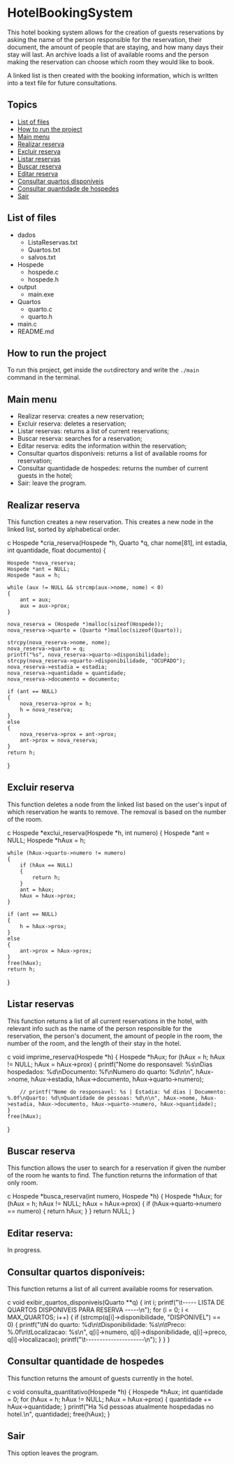 # HotelBookingSystem

This hotel booking system allows for the creation of guests reservations by asking the name of the person responsible for the reservation, their document, the amount of people that are staying, and how many days their stay will last. An archive loads a list of available rooms and the person making the reservation can choose which room they would like to book.

A linked list is then created with the booking information, which is written into a text file for future consultations.

## Topics

- [List of files](#list-of-files)
- [How to run the project](#how-to-run-the-project)
- [Main menu](#main-menu)
- [Realizar reserva](#main-menu)
- [Excluir reserva](#excluir-reserva)
- [Listar reservas](#listar-reservas)
- [Buscar reserva](#buscar-reserva)
- [Editar reserva](#editar-reserva)
- [Consultar quartos disponíveis](#consultar-quartos-disponíveis)
- [Consultar quantidade de hospedes](#consultar-quantidade-de-hospedes)
- [Sair](#sair)

## List of files

- dados
  - ListaReservas.txt
  - Quartos.txt
  - salvos.txt
- Hospede
  - hospede.c
  - hospede.h
- output
  - main.exe
- Quartos
  - quarto.c
  - quarto.h
- main.c
- README.md

## How to run the project

To run this project, get inside the `out`directory and write the `./main` command in the terminal.

## Main menu

- Realizar reserva: creates a new reservation;
- Excluir reserva: deletes a reservation;
- Listar reservas: returns a list of current reservations;
- Buscar reserva: searches for a reservation;
- Editar reserva: edits the information within the reservation;
- Consultar quartos disponíveis: returns a list of available rooms for reservation;
- Consultar quantidade de hospedes: returns the number of current guests in the hotel;
- Sair: leave the program.

## Realizar reserva

This function creates a new reservation. This creates a new node in the linked list, sorted by alphabetical order.

c
Hospede *cria_reserva(Hospede *h, Quarto *q, char nome[81], int estadia, int quantidade, float documento)
{

    Hospede *nova_reserva;
    Hospede *ant = NULL;
    Hospede *aux = h;

    while (aux != NULL && strcmp(aux->nome, nome) < 0)
    {
        ant = aux;
        aux = aux->prox;
    }

    nova_reserva = (Hospede *)malloc(sizeof(Hospede));
    nova_reserva->quarto = (Quarto *)malloc(sizeof(Quarto));

    strcpy(nova_reserva->nome, nome);
    nova_reserva->quarto = q;
    printf("%s", nova_reserva->quarto->disponibilidade);
    strcpy(nova_reserva->quarto->disponibilidade, "OCUPADO");
    nova_reserva->estadia = estadia;
    nova_reserva->quantidade = quantidade;
    nova_reserva->documento = documento;

    if (ant == NULL)
    {
        nova_reserva->prox = h;
        h = nova_reserva;
    }
    else
    {
        nova_reserva->prox = ant->prox;
        ant->prox = nova_reserva;
    }
    return h;
}


## Excluir reserva

This function deletes a node from the linked list based on the user's input of which reservation he wants to remove. The removal is based on the number of the room.

c
Hospede *exclui_reserva(Hospede *h, int numero)
{
    Hospede *ant = NULL;
    Hospede *hAux = h;

    while (hAux->quarto->numero != numero)
    {
        if (hAux == NULL)
        {
            return h;
        }
        ant = hAux;
        hAux = hAux->prox;
    }

    if (ant == NULL)
    {
        h = hAux->prox;
    }
    else
    {
        ant->prox = hAux->prox;
    }
    free(hAux);
    return h;
}


## Listar reservas

This function returns a list of all current reservations in the hotel, with relevant info such as the name of the person responsible for the reservation, the person's document, the amount of people in the room, the number of the room, and the length of their stay in the hotel.

c
void imprime_reserva(Hospede *h)
{
    Hospede *hAux;
    for (hAux = h; hAux != NULL; hAux = hAux->prox)
    {
        printf("Nome do responsavel: %s\nDias hospedados: %d\nDocumento: %f\nNumero do quarto: %d\n\n", hAux->nome, hAux->estadia, hAux->documento, hAux->quarto->numero);

        // printf("Nome do responsavel: %s | Estadia: %d dias | Documento: %.0f\nQuarto: %d\nQuantidade de pessoas: %d\n\n", hAux->nome, hAux->estadia, hAux->documento, hAux->quarto->numero, hAux->quantidade);
    }
    free(hAux);
}


## Buscar reserva

This function allows the user to search for a reservation if given the number of the room he wants to find. The function returns the information of that only room.

c
Hospede *busca_reserva(int numero, Hospede *h)
{
    Hospede *hAux;
    for (hAux = h; hAux != NULL; hAux = hAux->prox)
    {
        if (hAux->quarto->numero == numero)
        {
            return hAux;
        }
    }
    return NULL;
}


## Editar reserva:

In progress.

## Consultar quartos disponíveis:

This function returns a list of all current available rooms for reservation.

c
void exibir_quartos_disponiveis(Quarto **q)
{
  int i;
  printf("\t----- LISTA DE QUARTOS DISPONIVEIS PARA RESERVA -----\n");
  for (i = 0; i < MAX_QUARTOS; i++)
  {
    if (strcmp(q[i]->disponibilidade, "DISPONIVEL") == 0)
    {
      printf("\tN do quarto: %d\n\tDisponibilidade: %s\n\tPreco: %.0f\n\tLocalizacao: %s\n", q[i]->numero, q[i]->disponibilidade, q[i]->preco, q[i]->localizacao);
      printf("\t---------------------\n");
    }
  }
}


## Consultar quantidade de hospedes

This function returns the amount of guests currently in the hotel.

c
void consulta_quantitativo(Hospede *h)
{
    Hospede *hAux;
    int quantidade = 0;
    for (hAux = h; hAux != NULL; hAux = hAux->prox)
    {
        quantidade += hAux->quantidade;
    }
    printf("Ha %d pessoas atualmente hospedadas no hotel.\n", quantidade);
    free(hAux);
}


## Sair

This option leaves the program.
